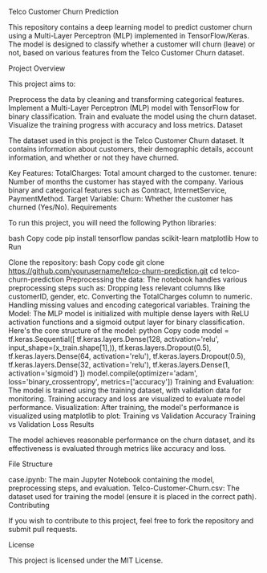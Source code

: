 Telco Customer Churn Prediction

This repository contains a deep learning model to predict customer churn using a Multi-Layer Perceptron (MLP) implemented in TensorFlow/Keras. The model is designed to classify whether a customer will churn (leave) or not, based on various features from the Telco Customer Churn dataset.

Project Overview

This project aims to:

Preprocess the data by cleaning and transforming categorical features.
Implement a Multi-Layer Perceptron (MLP) model with TensorFlow for binary classification.
Train and evaluate the model using the churn dataset.
Visualize the training progress with accuracy and loss metrics.
Dataset

The dataset used in this project is the Telco Customer Churn dataset. It contains information about customers, their demographic details, account information, and whether or not they have churned.

Key Features:
TotalCharges: Total amount charged to the customer.
tenure: Number of months the customer has stayed with the company.
Various binary and categorical features such as Contract, InternetService, PaymentMethod.
Target Variable:
Churn: Whether the customer has churned (Yes/No).
Requirements

To run this project, you will need the following Python libraries:

bash
Copy code
pip install tensorflow pandas scikit-learn matplotlib
How to Run

Clone the repository:
bash
Copy code
git clone https://github.com/yourusername/telco-churn-prediction.git
cd telco-churn-prediction
Preprocessing the data: The notebook handles various preprocessing steps such as:
Dropping less relevant columns like customerID, gender, etc.
Converting the TotalCharges column to numeric.
Handling missing values and encoding categorical variables.
Training the Model: The MLP model is initialized with multiple dense layers with ReLU activation functions and a sigmoid output layer for binary classification. Here's the core structure of the model:
python
Copy code
model = tf.keras.Sequential([
    tf.keras.layers.Dense(128, activation='relu', input_shape=(x_train.shape[1],)),
    tf.keras.layers.Dropout(0.5),
    tf.keras.layers.Dense(64, activation='relu'),
    tf.keras.layers.Dropout(0.5),
    tf.keras.layers.Dense(32, activation='relu'),
    tf.keras.layers.Dense(1, activation='sigmoid')
])
model.compile(optimizer='adam', loss='binary_crossentropy', metrics=['accuracy'])
Training and Evaluation:
The model is trained using the training dataset, with validation data for monitoring.
Training accuracy and loss are visualized to evaluate model performance.
Visualization: After training, the model's performance is visualized using matplotlib to plot:
Training vs Validation Accuracy
Training vs Validation Loss
Results

The model achieves reasonable performance on the churn dataset, and its effectiveness is evaluated through metrics like accuracy and loss.

File Structure

case.ipynb: The main Jupyter Notebook containing the model, preprocessing steps, and evaluation.
Telco-Customer-Churn.csv: The dataset used for training the model (ensure it is placed in the correct path).
Contributing

If you wish to contribute to this project, feel free to fork the repository and submit pull requests.

License

This project is licensed under the MIT License.
